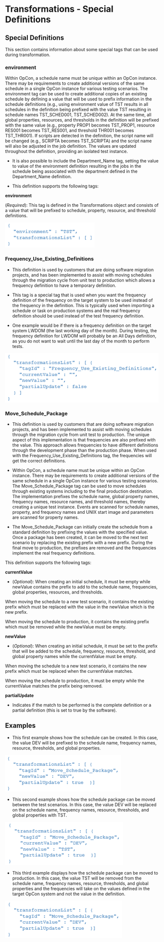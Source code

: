 # Transformations - Special Definitions

## Special Definitions

This section contains information about some special tags that can be used during transformation.

### environment  

Within OpCon, a schedule name must be unique within an OpCon instance. There may be requirements to create additional versions of the same schedule in a single OpCon instance for various testing scenarios. The environment tag can be used to create additional copies of an existing schedule by defining a value that will be used to prefix information in the schedule definitions (e.g., using environment value of TST results in all schedules in the definition being prefixed with the value TST resulting in schedule names TST_SCHED001, TST_SCHED002). At the same time, all global properties, resources, and thresholds in the definition will be prefixed with the same value (e.g., property PROP1 becomes TST_PROP1, resource RES001 becomes TST_RES001, and threshold THR001 becomes TST_THR001). If scripts are detected in the definition, the script name will be changed (e.g., SCRIPTA becomes TST_SCRIPTA) and the script name will also be adjusted in the job definition. The values are updated throughout the definition, providing an isolated test instance.
 
* It is also possible to include the Department_Name tag, setting the value to value of the environment definition resulting in the jobs in the schedule being associated with the department defined in the Department_Name definition.

* This definition supports the following tags:

**environment**	

(*Required*): This tag is defined in the Transformations object and consists of a value that will be prefixed to schedule, property, resource, and threshold definitions.

![Environment Sample](../../static/img/environment-sample.png)

### Frequency_Use_Existing_Definitions 

* This definition is used by customers that are doing software migration projects, and has been implemented to assist with moving schedules through the migration cycle from unit test to production which allows a frequency definition to have a temporary definition.
 
* This tag is a special tag that is used when you want the frequency definition of the frequency on the target system to be used instead of the frequency in the definition. This is typically used when importing a schedule or task on production systems and the real frequency definition should be used instead of the test frequency definition.

* One example would be if there is a frequency definition on the target system LWDOM (the last working day of the month). During testing, the frequency definition for LWDOM will probably be an All Days definition, as you do not want to wait until the last day of the month to perform tests.

![Frequency_Use_Existing_Definitions Sample](../../static/img/frequency-use-existing-definitions.png)

### Move_Schedule_Package

* This definition is used by customers that are doing software migration projects, and has been implemented to assist with moving schedules through the migration cycle from unit test to production. The unique aspect of this implementation is that frequencies are also prefixed with the value. This approach allows frequencies to have different definitions through the development phase than the production phase. When used with the Frequency_Use_Existing_Definitions tag, the frequencies will get the correct definitions.
 
* Within OpCon, a schedule name must be unique within an OpCon instance. There may be requirements to create additional versions of the same schedule in a single OpCon instance for various testing scenarios. The Move_Schedule_Package tag can be used to move schedules through existing systems including to the final production destination. The implementation prefixes the schedule name, global property names, frequency names, resource names, and threshold names, thereby creating a unique test instance. Events are scanned for schedule names, property, and frequency names and UNIX start image and parameters are scanned for property names.

* The Move_Schedule_Package can initially create the schedule from a standard definition by prefixing the values with the specified value. Once a package has been created, it can be moved to the next test scenario by replacing the existing prefix with a new prefix. During the final move to production, the prefixes are removed and the frequencies implement the real frequency definitions.

This definition supports the following tags:

**currentValue**	

* (*Optional*): When creating an initial schedule, it must be empty while newValue contains the prefix to add to the schedule name, frequencies, global properties, resources, and thresholds.

When moving the schedule to a new test scenario, it contains the existing prefix which must be replaced with the value in the newValue which is the new prefix.

When moving the schedule to production, it contains the existing prefix which must be removed while the newValue must be empty.

**newValue**

* (*Optional*): When creating an initial schedule, it must be set to the prefix that will be added to the schedule, frequency, resource, threshold, and global property names while the currentValue must be empty.

When moving the schedule to a new test scenario, it contains the new prefix which must be replaced when the currentValue matches.

When moving the schedule to production, it must be empty while the currentValue matches the prefix being removed.

**partialUpdate**	

* Indicates if the match to be performed is the complete definition or a partial definition (this is set to true by the software).

## Examples

* This first example shows how the schedule can be created. In this case, the value DEV will be prefixed to the schedule name, frequency names, resource, thresholds, and global properties.

![Move_Schedule_Package Create Initial Package Example](../../static/img/create-initial-package.png)

* This second example shows how the schedule package can be moved between the test scenarios. In this case, the value DEV will be replaced on the schedule name, frequency names, resource, thresholds, and global properties with TST.

![Move_Schedule_Package Between Test Scenarios Example](../../static/img/move-between-test-scenarios.png)

* This third example displays how the schedule package can be moved to production. In this case, the value TST will be removed from the schedule name, frequency names, resource, thresholds, and global properties and the frequencies will take on the values defined in the target OpCon system and not the value in the definition.

![Move_Schedule_Package to Production Example](../../static/img/move-to-production.png)
